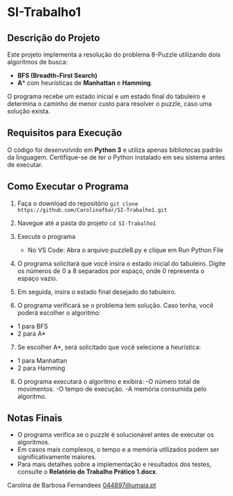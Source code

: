 # SI-Trabalho1
## Descrição do Projeto
Este projeto implementa a resolução do problema 8-Puzzle utilizando dois algoritmos de busca:

- **BFS (Breadth-First Search)**
- **A*** com heurísticas de **Manhattan** e **Hamming**.

O programa recebe um estado inicial e um estado final do tabuleiro e determina o caminho de menor custo para resolver o puzzle, caso uma solução exista.

## Requisitos para Execução

O código foi desenvolvido em **Python 3** e utiliza apenas bibliotecas padrão da linguagem. Certifique-se de ter o Python instalado em seu sistema antes de executar.

## Como Executar o Programa

1. Faça o download do repositório
```git clone https://github.com/Carolinafbar/SI-Trabalho1.git```
2. Navegue até a pasta do projeto
```cd SI-Trabalho1```
3. Execute o programa
   - No VS Code: Abra o arquivo puzzle8.py e clique em Run Python File
     
4. O programa solicitará que você insira o estado inicial do tabuleiro. Digite os números de 0 a 8 separados por espaço, onde 0 representa o espaço vazio.

5. Em seguida, insira o estado final desejado do tabuleiro.

6. O programa verificará se o problema tem solução. Caso tenha, você poderá escolher o algoritmo:
- 1 para BFS
- 2 para A*

7. Se escolher A*, será solicitado que você selecione a heurística:
- 1 para Manhattan
- 2 para Hamming

8. O programa executará o algoritmo e exibirá:
-O número total de movimentos.
-O tempo de execução.
-A memória consumida pelo algoritmo.

## Notas Finais
- O programa verifica se o puzzle é solucionável antes de executar os algoritmos.
- Em casos mais complexos, o tempo e a memória utilizados podem ser significativamente maiores.
- Para mais detalhes sobre a implementação e resultados dos testes, consulte o **Relatório do Trabalho Prático 1.docx**.

 Carolina de Barbosa Fernandees 
 044897@umaia.pt
   

